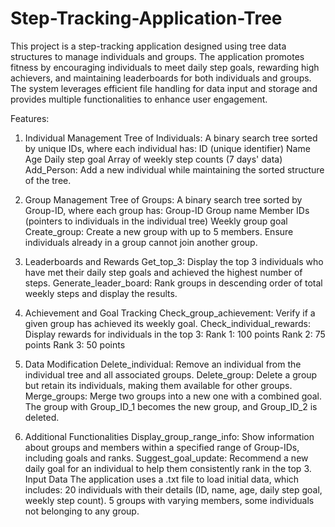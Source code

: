 # Step-Tracking-Application-Tree

This project is a step-tracking application designed using tree data structures to manage individuals and groups. The application promotes fitness by encouraging individuals to meet daily step goals, rewarding high achievers, and maintaining leaderboards for both individuals and groups. The system leverages efficient file handling for data input and storage and provides multiple functionalities to enhance user engagement.

Features:

1. Individual Management
Tree of Individuals:
A binary search tree sorted by unique IDs, where each individual has:
ID (unique identifier)
Name
Age
Daily step goal
Array of weekly step counts (7 days' data)
Add_Person: Add a new individual while maintaining the sorted structure of the tree.

2. Group Management
Tree of Groups:
A binary search tree sorted by Group-ID, where each group has:
Group-ID
Group name
Member IDs (pointers to individuals in the individual tree)
Weekly group goal
Create_group: Create a new group with up to 5 members. Ensure individuals already in a group cannot join another group.

3. Leaderboards and Rewards
Get_top_3: Display the top 3 individuals who have met their daily step goals and achieved the highest number of steps.
Generate_leader_board: Rank groups in descending order of total weekly steps and display the results.

4. Achievement and Goal Tracking
Check_group_achievement: Verify if a given group has achieved its weekly goal.
Check_individual_rewards: Display rewards for individuals in the top 3:
Rank 1: 100 points
Rank 2: 75 points
Rank 3: 50 points

5. Data Modification
Delete_individual: Remove an individual from the individual tree and all associated groups.
Delete_group: Delete a group but retain its individuals, making them available for other groups.
Merge_groups: Merge two groups into a new one with a combined goal. The group with Group_ID_1 becomes the new group, and Group_ID_2 is deleted.

6. Additional Functionalities
Display_group_range_info: Show information about groups and members within a specified range of Group-IDs, including goals and ranks.
Suggest_goal_update: Recommend a new daily goal for an individual to help them consistently rank in the top 3.
Input Data
The application uses a .txt file to load initial data, which includes:
20 individuals with their details (ID, name, age, daily step goal, weekly step count).
5 groups with varying members, some individuals not belonging to any group.
